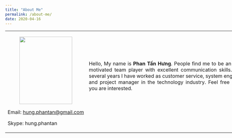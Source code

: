 ```yaml
---
title: "About Me"
permalink: /about-me/
date: 2020-04-16
---
```

<table style="width: 900px;">
<tbody>
<tr>
<td style="width: 40px;">
<p><img style="display: block; margin-left: auto; margin-right: auto;" src="https://lh3.googleusercontent.com/XNbHGFt38tXTUi-c6UUcRHyU_tpSEMJRg_nyFFtL_VUmUqOadWhwZdU70K7uN2Q2HM9tNeKFQsXjOKVSi4GgrcD0iYrI6TfCjk0oJ_CvjC9FtgDrqe7BXiKPZwkRwJU_BxKl_f2n4gbaqTOijlizdGsbyzzu2NRF_dJgcpGBvOxOtNWJyLd7DJ2rnQoQdx0fb8V8wK9LQle5Qdd9HPjDBOQEja0nsvfhMu6azk-PbqsJAoL4B7xPeqaA2MqsWxNT8A2Kx0OhQ4gNZ6CVYHVRojTig27xkZzlyUNcwv31ObTnsSmWAXmUtq-slHlXcnAOkpaUJlnPI1OBW6KHvcyR3kWmfobL2i-A0MU9N1Q5JfD3-Lw4Aw6bXVRqMrJ1YAAQGFbOQDm70rVENPU5FkYAPSsJB8Ud04l80yDCWIdzJxdVATIPaOL5a8AGEHuH62shM6YyyqvoSP_tXcZeMnjAlfCwD3__YlWOl674mvG216sI3kEEt_3n5I-HSGUnsCBEYG-bua5KFQy57agO1zAHN9jOSIL5N1nPjssfZCgCgpkc21OMNPPUvxbIT7dAD0-IdGTwaDVYyTToBUqwwlijzl6HFVH1cijMGk9ZL4fIeY0Q4tAvw6gfsW3MQfvDe8c77sFVyLV3HLnlcjdsqMSDc7wx-07Ig1HNhPjTgCzvT9zQOv5K_J9ViWyRb8CXbk0=w350-h450-no" alt="" width="170" height="218" /></p>
<p style="text-align: left;">Email:&nbsp;<a href="mailto:hung.phantan@gmail.com">hung.phantan@gmail.com</a></p>
<p style="text-align: left;">Skype: hung.phantan</p>
</td>
<td style="text-align: justify; width: 566px;">
<p style="text-align: justify;">Hello, My name is<strong> Phan Tấn Hưng</strong>. People find me to be an upbeat, self-motivated team player with excellent communication skills. For the past several years I have worked as customer service, system engineer, devops and project manager in the technology industry. Feel free contact me If you are interested.</p>
<p>&nbsp;</p>
</td>
</tr>
</tbody>
</table>
<p>&nbsp;</p>